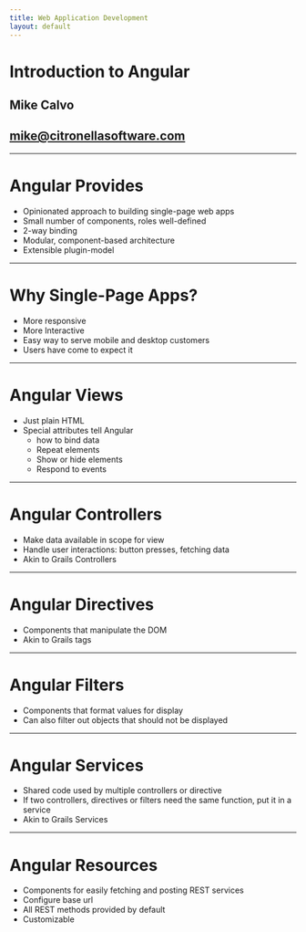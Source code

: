 ```yaml
---
title: Web Application Development
layout: default
---
```


# Introduction to Angular
## Mike Calvo
## mike@citronellasoftware.com

---

# Angular Provides
- Opinionated approach to building single-page web apps
- Small number of components, roles well-defined
- 2-way binding
- Modular, component-based architecture
- Extensible plugin-model

---
# Why Single-Page Apps?
- More responsive
- More Interactive
- Easy way to serve mobile and desktop customers
- Users have come to expect it

---

# Angular Views
- Just plain HTML
- Special attributes tell Angular
  - how to bind data
  - Repeat elements
  - Show or hide elements
  - Respond to events

---
# Angular Controllers
- Make data available in scope for view
- Handle user interactions: button presses, fetching data
- Akin to Grails Controllers

---
# Angular Directives
- Components that manipulate the DOM
- Akin to Grails tags

---
# Angular Filters
- Components that format values for display
- Can also filter out objects that should not be displayed

---
# Angular Services
- Shared code used by multiple controllers or directive
- If two controllers, directives or filters need the same function, put it in a service
- Akin to Grails Services

---
# Angular Resources
- Components for easily fetching and posting REST services
- Configure base url
- All REST methods provided by default
- Customizable
